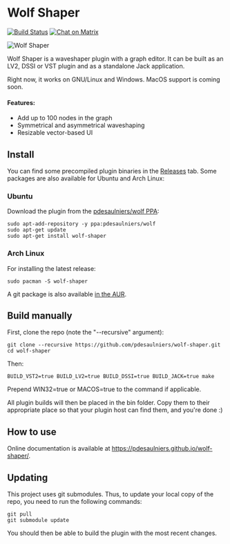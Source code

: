 # Wolf Shaper 
[![Build Status](https://travis-ci.org/pdesaulniers/wolf-shaper.svg?branch=master)](https://travis-ci.org/pdesaulniers/wolf-shaper)
[![Chat on Matrix](https://matrix.to/img/matrix-badge.svg)](https://riot.im/app/#/user/@pdesaulniers:matrix.org?action=chat)

![Wolf Shaper](https://raw.githubusercontent.com/pdesaulniers/wolf-shaper/master/plugins/wolf-shaper/Screenshot.png)

Wolf Shaper is a waveshaper plugin with a graph editor. It can be built as an LV2, DSSI or VST plugin and as a standalone Jack application.

Right now, it works on GNU/Linux and Windows. MacOS support is coming soon.

#### Features:
* Add up to 100 nodes in the graph
* Symmetrical and asymmetrical waveshaping
* Resizable vector-based UI

## Install

You can find some precompiled plugin binaries in the [Releases](https://github.com/pdesaulniers/wolf-shaper/releases) tab. Some packages are also available for Ubuntu and Arch Linux:

### Ubuntu
Download the plugin from the [pdesaulniers/wolf PPA](https://launchpad.net/~pdesaulniers/+archive/ubuntu/wolf):
```
sudo apt-add-repository -y ppa:pdesaulniers/wolf
sudo apt-get update
sudo apt-get install wolf-shaper
```
### Arch Linux
For installing the latest release:
```
sudo pacman -S wolf-shaper
```
A git package is also available [in the AUR](https://aur.archlinux.org/packages/wolf-shaper-git/). 

## Build manually

First, clone the repo (note the "--recursive" argument):

```
git clone --recursive https://github.com/pdesaulniers/wolf-shaper.git
cd wolf-shaper
```

Then:

```
BUILD_VST2=true BUILD_LV2=true BUILD_DSSI=true BUILD_JACK=true make
```

Prepend WIN32=true or MACOS=true to the command if applicable.

All plugin builds will then be placed in the bin folder. Copy them to their appropriate place so that your plugin host can find them, and you're done :)

## How to use

Online documentation is available at https://pdesaulniers.github.io/wolf-shaper/.

## Updating

This project uses git submodules. Thus, to update your local copy of the repo, you need to run the following commands:
```
git pull
git submodule update
```
You should then be able to build the plugin with the most recent changes.
